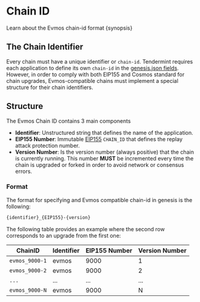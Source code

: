 <!--
order: 1
-->

# Chain ID

Learn about the Evmos chain-id format {synopsis}

## The Chain Identifier

Every chain must have a unique identifier or `chain-id`. Tendermint requires each application to
define its own `chain-id` in the [genesis.json fields](https://docs.tendermint.com/master/spec/core/genesis.html#genesis-fields). However, in order to comply with both EIP155 and Cosmos standard for chain upgrades, Evmos-compatible chains must implement a special structure for their chain identifiers.

## Structure

The Evmos Chain ID contains 3 main components

- **Identifier**: Unstructured string that defines the name of the application.
- **EIP155 Number**: Immutable [EIP155](https://github.com/ethereum/EIPs/blob/master/EIPS/eip-155.md) `CHAIN_ID` that defines the replay attack protection number.
- **Version Number**: Is the version number (always positive) that the chain is currently running.
This number **MUST** be incremented every time the chain is upgraded or forked in order to avoid network or consensus errors.

### Format

The format for specifying and Evmos compatible chain-id in genesis is the following:

```bash
{identifier}_{EIP155}-{version}
```

The following table provides an example where the second row corresponds to an upgrade from the first one:

| ChainID            | Identifier | EIP155 Number | Version Number |
|--------------------|------------|---------------|----------------|
| `evmos_9000-1`     | evmos      | 9000          | 1              |
| `evmos_9000-2`     | evmos      | 9000          | 2              |
| `...`              | ...        | ...           | ...            |
| `evmos_9000-N`     | evmos      | 9000          | N              |
